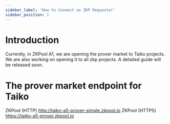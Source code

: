 ```yaml
---
sidebar_label: 'How to Connect as ZKP Requester'
sidebar_position: 1
---
```


# Introduction
Currently, in ZKPool A1, we are opening the prover market to Taiko projects.
We are also working on opening it to all zkp projects. A detailed guide will be released soon.

# The prover market endpoint for Taiko
ZKPool (HTTP) http://taiko-a5-prover-simple.zkpool.io
ZKPool (HTTPS) https://taiko-a5-prover.zkpool.io
